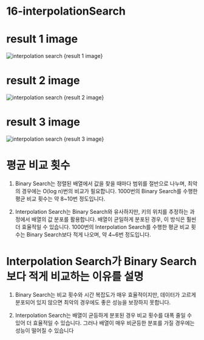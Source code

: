 # 16-interpolationSearch
# result 1 image
![interpolation search {result 1 image}](https://github.com/user-attachments/assets/41dfb641-4cad-4aab-a588-c742e534b59c)
# result 2 image
![interpolation search {result 2 image}](https://github.com/user-attachments/assets/9e30b242-c4b0-4898-b61f-b02b5da99d06)
# result 3 image
![interpolation search {result 3 image}](https://github.com/user-attachments/assets/206c6448-5387-4411-b139-b7875c0ba3bb)

# 평균 비교 횟수
1. Binary Search는 정렬된 배열에서 값을 찾을 때마다 범위를 절반으로 나누며, 최악의 경우에는 O(log n)번의 비교가 필요합니다. 1000번의 Binary Search를 수행한 평균 비교 횟수는 약 8~10번 정도입니다.

2. Interpolation Search는 Binary Search와 유사하지만, 키의 위치를 추정하는 과정에서 배열의 값 분포를 활용합니다. 배열이 균일하게 분포된 경우, 이 방식은 훨씬 더 효율적일 수 있습니다. 1000번의 Interpolation Search를 수행한 평균 비교 횟수는 Binary Search보다 적게 나오며, 약 4~6번 정도입니다.

# Interpolation Search가 Binary Search보다 적게 비교하는 이유를 설명
1. Binary Search는 비교 횟수와 시간 복잡도가 매우 효율적이지만, 데이터가 고르게 분포되어 있지 않으면 최악의 경우에도 좋은 성능을 보장하지 못합니다.
   
3. Interpolation Search는 배열이 균등하게 분포된 경우 비교 횟수를 대폭 줄일 수 있어 더 효율적일 수 있습니다. 그러나 배열이 매우 비균등한 분포를 가질 경우에는 성능이 떨어질 수 있습니다
